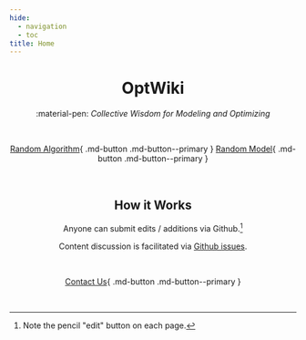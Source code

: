 ```yaml
---
hide:
  - navigation
  - toc
title: Home
---
```


<script>
  var models = [
      'https://www.optwiki.site/model-lasso',
      'https://www.optwiki.site/model-lasso'
  ];

  function randomModel() {
      var i = parseInt(Math.random() * models.length);
      location.href = models[i];
  }
</script>

<center>
  
#  OptWiki

:material-pen: _Collective Wisdom for Modeling and Optimizing_

<br>

[Random Algorithm](https://optwiki.site){ .md-button .md-button--primary } 
[Random Model](https://optwiki.ste){ .md-button .md-button--primary } 

<br>

## How it Works

Anyone can submit edits / additions via Github.[^1] 

Content discussion is facilitated via [Github issues](https://github.com/OptWiki/site/issues).

[^1]: Note the pencil "edit" button on each page.

<br>

[Contact Us](https://form.jotform.com/heatonforms/contact){ .md-button .md-button--primary }

<br>
  
<!-- <a href="#" onclick="randomModel();">Random Model</a> -->

</center>

